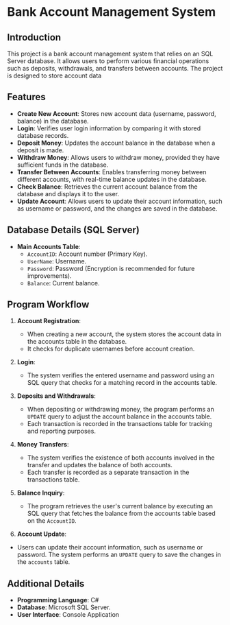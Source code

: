 # Bank Account Management System

## Introduction

This project is a bank account management system that relies on an SQL Server database. It allows users to perform various financial operations such as deposits, withdrawals, and transfers between accounts. The project is designed to store account data

## Features

- **Create New Account**: Stores new account data (username, password, balance) in the database.
- **Login**: Verifies user login information by comparing it with stored database records.
- **Deposit Money**: Updates the account balance in the database when a deposit is made.
- **Withdraw Money**: Allows users to withdraw money, provided they have sufficient funds in the database.
- **Transfer Between Accounts**: Enables transferring money between different accounts, with real-time balance updates in the database.
- **Check Balance**: Retrieves the current account balance from the database and displays it to the user.
- **Update Account**: Allows users to update their account information, such as username or password, and the changes are saved in the database.

  
## Database Details (SQL Server)

- **Main Accounts Table**:
  - `AccountID`: Account number (Primary Key).
  - `UserName`: Username.
  - `Password`: Password (Encryption is recommended for future improvements).
  - `Balance`: Current balance.
 
 ## Program Workflow

1. **Account Registration**:
   - When creating a new account, the system stores the account data in the accounts table in the database.
   - It checks for duplicate usernames before account creation.

2. **Login**:
   - The system verifies the entered username and password using an SQL query that checks for a matching record in the accounts table.

3. **Deposits and Withdrawals**:
   - When depositing or withdrawing money, the program performs an `UPDATE` query to adjust the account balance in the accounts table.
   - Each transaction is recorded in the transactions table for tracking and reporting purposes.

4. **Money Transfers**:
   - The system verifies the existence of both accounts involved in the transfer and updates the balance of both accounts.
   - Each transfer is recorded as a separate transaction in the transactions table.

5. **Balance Inquiry**:
   - The program retrieves the user's current balance by executing an SQL query that fetches the balance from the accounts table based on the `AccountID`.
     
6. **Account Update**:
  - Users can update their account information, such as username or password. The system performs an `UPDATE` query to save the changes in the `accounts` table.

    
## Additional Details

- **Programming Language**: C# 
- **Database**: Microsoft SQL Server.
- **User Interface**: Console Application
